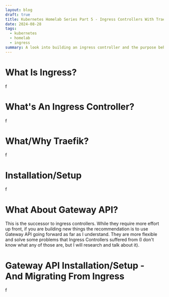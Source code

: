 ```yaml
---
layout: blog
draft: true
title: Kubernetes Homelab Series Part 5 - Ingress Controllers With Traefik
date: 2024-08-28
tags:
  - kubernetes
  - homelab
  - ingress
summary: A look into building an ingress controller and the purpose behind it.
---
```

# What Is Ingress?
f

# What's An Ingress Controller?
f

# What/Why Traefik?
f

# Installation/Setup
f

# What About Gateway API?
This is the successor to ingress controllers. While they require more effort up front, if you are building new things the recommendation is to use Gateway API going forward as far as I understand. They are more flexible and solve some problems that Ingress Controllers suffered from (I don't know what any of those are, but I will research and talk about it).

# Gateway API Installation/Setup - And Migrating From Ingress
f
